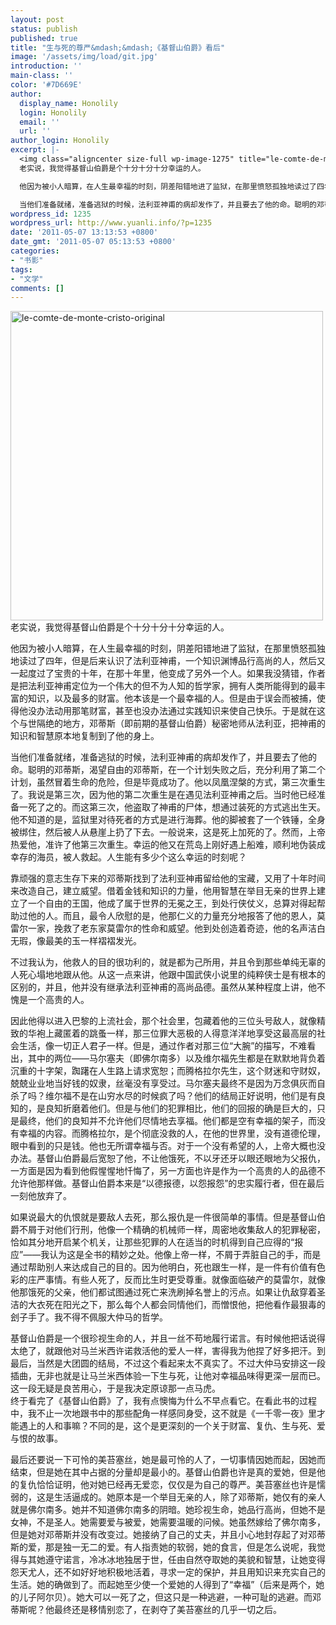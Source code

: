 ```yaml
---
layout: post
status: publish
published: true
title: "生与死的尊严&mdash;&mdash;《基督山伯爵》看后"
image: '/assets/img/load/git.jpg'
introduction: ''
main-class: ''
color: '#7D669E'
author:
  display_name: Honolily
  login: Honolily
  email: ''
  url: ''
author_login: Honolily
excerpt: |-
  <img class="aligncenter size-full wp-image-1275" title="le-comte-de-monte-cristo-original" src="http:&#47;&#47;www.yuanli.info&#47;wp-content&#47;uploads&#47;2011&#47;05&#47;le-comte-de-monte-cristo-original.jpg" alt="le-comte-de-monte-cristo-original" width="500" height="495" &#47;>
  老实说，我觉得基督山伯爵是个十分十分十分幸运的人。

  他因为被小人暗算，在人生最幸福的时刻，阴差阳错地进了监狱，在那里愤怒孤独地读过了四年，但是后来认识了法利亚神甫，一个知识渊博品行高尚的人，然后又一起度过了宝贵的十年，在那十年里，他变成了另外一个人。如果我没猜错，作者是把法利亚神甫定位为一个伟大的但不为人知的哲学家，拥有人类所能得到的最丰富的知识，以及最多的财富。他本该是一个最幸福的人。但是由于误会而被捕，使得他没办法动用那笔财富，甚至也没办法通过实践知识来使自己快乐。于是就在这个与世隔绝的地方，邓蒂斯（即前期的基督山伯爵）秘密地师从法利亚，把神甫的知识和智慧原本地复制到了他的身上。

  当他们准备就绪，准备逃狱的时候，法利亚神甫的病却发作了，并且要去了他的命。聪明的邓蒂斯，渴望自由的邓蒂斯，在一个计划失败之后，充分利用了第二个计划，虽然冒着生命的危险，但是毕竟成功了。他以凤凰涅槃的方式，第三次重生了。我说是第三次，因为他的第二次重生是在遇见法利亚神甫之后。当时他已经准备一死了之的。而这第三次，他盗取了神甫的尸体，想通过装死的方式逃出生天。他不知道的是，监狱里对待死者的方式是进行海葬。他的脚被套了一个铁锤，全身被绑住，然后被人从悬崖上扔了下去。一般说来，这是死上加死的了。然而，上帝热爱他，准许了他第三次重生。幸运的他又在荒岛上刚好遇上船难，顺利地伪装成幸存的海员，被人救起。人生能有多少个这么幸运的时刻呢？
wordpress_id: 1235
wordpress_url: http://www.yuanli.info/?p=1235
date: '2011-05-07 13:13:53 +0800'
date_gmt: '2011-05-07 05:13:53 +0800'
categories:
- "书影"
tags:
- "文学"
comments: []
---
```

<p><img class="aligncenter size-full wp-image-1275" title="le-comte-de-monte-cristo-original" src="http:&#47;&#47;www.yuanli.info&#47;wp-content&#47;uploads&#47;2011&#47;05&#47;le-comte-de-monte-cristo-original.jpg" alt="le-comte-de-monte-cristo-original" width="500" height="495" &#47;><br />
老实说，我觉得基督山伯爵是个十分十分十分幸运的人。</p>
<p>他因为被小人暗算，在人生最幸福的时刻，阴差阳错地进了监狱，在那里愤怒孤独地读过了四年，但是后来认识了法利亚神甫，一个知识渊博品行高尚的人，然后又一起度过了宝贵的十年，在那十年里，他变成了另外一个人。如果我没猜错，作者是把法利亚神甫定位为一个伟大的但不为人知的哲学家，拥有人类所能得到的最丰富的知识，以及最多的财富。他本该是一个最幸福的人。但是由于误会而被捕，使得他没办法动用那笔财富，甚至也没办法通过实践知识来使自己快乐。于是就在这个与世隔绝的地方，邓蒂斯（即前期的基督山伯爵）秘密地师从法利亚，把神甫的知识和智慧原本地复制到了他的身上。</p>
<p>当他们准备就绪，准备逃狱的时候，法利亚神甫的病却发作了，并且要去了他的命。聪明的邓蒂斯，渴望自由的邓蒂斯，在一个计划失败之后，充分利用了第二个计划，虽然冒着生命的危险，但是毕竟成功了。他以凤凰涅槃的方式，第三次重生了。我说是第三次，因为他的第二次重生是在遇见法利亚神甫之后。当时他已经准备一死了之的。而这第三次，他盗取了神甫的尸体，想通过装死的方式逃出生天。他不知道的是，监狱里对待死者的方式是进行海葬。他的脚被套了一个铁锤，全身被绑住，然后被人从悬崖上扔了下去。一般说来，这是死上加死的了。然而，上帝热爱他，准许了他第三次重生。幸运的他又在荒岛上刚好遇上船难，顺利地伪装成幸存的海员，被人救起。人生能有多少个这么幸运的时刻呢？<a id="more"></a><a id="more-1235"></a></p>
<p>靠顽强的意志生存下来的邓蒂斯找到了法利亚神甫留给他的宝藏，又用了十年时间来改造自己，建立威望。借着金钱和知识的力量，他用智慧在举目无亲的世界上建立了一个自由的王国，他成了属于世界的无冕之王，到处行侠仗义，总算对得起帮助过他的人。而且，最令人欣慰的是，他那仁义的力量充分地报答了他的恩人，莫雷尔一家，挽救了老东家莫雷尔的性命和威望。他到处创造着奇迹，他的名声洁白无瑕，像最美的玉一样褶褶发光。</p>
<p>不过我认为，他救人的目的很功利的，就是都为己所用，并且令到那些单纯无辜的人死心塌地地跟从他。从这一点来讲，他跟中国武侠小说里的纯粹侠士是有根本的区别的，并且，他并没有继承法利亚神甫的高尚品德。虽然从某种程度上讲，他不愧是一个高贵的人。</p>
<p>因此他得以进入巴黎的上流社会，那个社会里，包藏着他的三位头号敌人，就像精致的华袍上藏匿着的跳蚤一样，那三位罪大恶极的人得意洋洋地享受这最高层的社会生活，像一切正人君子一样。但是，通过作者对那三位&ldquo;大腕&rdquo;的描写，不难看出，其中的两位&mdash;&mdash;马尔塞夫（即佛尔南多）以及维尔福先生都是在默默地背负着沉重的十字架，踟躇在人生路上请求宽恕；而腾格拉尔先生，这个财迷和守财奴，兢兢业业地当好钱的奴隶，丝毫没有享受过。马尔塞夫最终不是因为万念俱灰而自杀了吗？维尔福不是在山穷水尽的时候疯了吗？他们的结局正好说明，他们是有良知的，是良知折磨着他们。但是与他们的犯罪相比，他们的回报的确是巨大的，只是最终，他们的良知并不允许他们尽情地去享福。他们都是空有幸福的架子，而没有幸福的内容。而腾格拉尔，是个彻底没救的人，在他的世界里，没有道德伦理，眼中看到的只是钱。他也无所谓幸福与否。对于一个没有希望的人，上帝大概也没办法。基督山伯爵最后宽恕了他，不让他饿死，不以牙还牙以眼还眼地为父报仇，一方面是因为看到他假惺惺地忏悔了，另一方面也许是作为一个高贵的人的品德不允许他那样做。基督山伯爵本来是&ldquo;以德报德，以怨报怨&rdquo;的忠实履行者，但在最后一刻他放弃了。</p>
<p>如果说最大的仇恨就是要敌人去死，那么报仇是一件很简单的事情。但是基督山伯爵不屑于对他们行刑，他像一个精确的机械师一样，周密地收集敌人的犯罪秘密，恰如其分地开启某个机关，让那些犯罪的人在适当的时机得到自己应得的&ldquo;报应&rdquo;&mdash;&mdash;我认为这是全书的精妙之处。他像上帝一样，不屑于弄脏自己的手，而是通过帮助别人来达成自己的目的。因为他明白，死也跟生一样，是一件有价值有色彩的庄严事情。有些人死了，反而比生时更受尊重。就像面临破产的莫雷尔，就像他那饿死的父亲，他们都试图通过死亡来洗刷掉名誉上的污点。如果让仇敌穿着圣洁的大衣死在阳光之下，那么每个人都会同情他们，而憎恨他，把他看作最狠毒的刽子手了。我不得不佩服大仲马的哲学。</p>
<p>基督山伯爵是一个很珍视生命的人，并且一丝不苟地履行诺言。有时候他把话说得太绝了，就跟他对马兰米西许诺救活他的爱人一样，害得我为他捏了好多把汗。到最后，当然是大团圆的结局，不过这个看起来太不真实了。不过大仲马安排这一段插曲，无非也就是让马兰米西体验一下生与死，让他对幸福品味得更深一层而已。这一段无疑是良苦用心，于是我决定原谅那一点马虎。<br />
终于看完了《基督山伯爵》了，我有点懊悔为什么不早点看它。在看此书的过程中，我不止一次地跟书中的那些配角一样感同身受，这不就是《一千零一夜》里才能遇上的人和事嘛？不同的是，这个是更深刻的一个关于财富、复仇、生与死、爱与恨的故事。</p>
<p>最后还要说一下可怜的美苔塞丝，她是最可怜的人了，一切事情因她而起，因她而结束，但是她在其中占据的分量却是最小的。基督山伯爵也许是真的爱她，但是他的复仇恰恰证明，他对她已经再无爱恋，仅仅是为自己的尊严。美苔塞丝也许是懦弱的，这是生活逼成的。她原本是一个举目无亲的人，除了邓蒂斯，她仅有的亲人就是佛尔南多。她并不知道佛尔南多的阴暗。她珍视生命，她品行高尚，但她不是女神，不是圣人。她需要爱与被爱，她需要温暖的问候。她虽然嫁给了佛尔南多，但是她对邓蒂斯并没有改变过。她接纳了自己的丈夫，并且小心地封存起了对邓蒂斯的爱，那是独一无二的爱。有人指责她的软弱，她的食言，但是怎么说呢，我觉得与其她遵守诺言，冷冰冰地独居于世，任由自然夺取她的美貌和智慧，让她变得怨天尤人，还不如好好地积极地活着，寻求一定的保护，并且用知识来充实自己的生活。她的确做到了。而起她至少使一个爱她的人得到了&ldquo;幸福&rdquo;（后来是两个，她的儿子阿尔贝）。她大可以一死了之，但这只是一种逃避，一种可耻的逃避。而邓蒂斯呢？他最终还是移情别恋了，在剥夺了美苔塞丝的几乎一切之后。</p>
